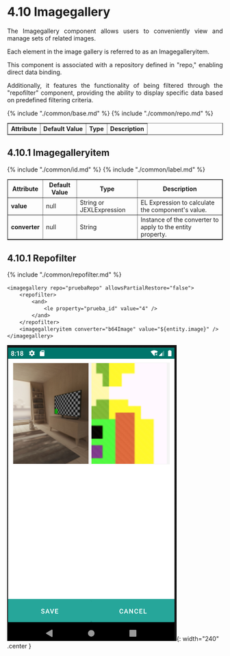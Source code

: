 # 4.10 Imagegallery

<div style="text-align: justify;">
<p>The Imagegallery component allows users to conveniently view and manage sets of related images.</p>
<p>Each element in the image gallery is referred to as an Imagegalleryitem.</p>
<p>This component is associated with a repository defined in "repo," enabling direct data binding.</p>
<p>Additionally, it features the functionality of being filtered through the "repofilter" component, providing the ability to display specific data based on predefined filtering criteria.</p>
</div>

<table border="1">
    <thead>
        <tr>
            <th colspan="2">Attribute</th>
            <th>Default Value</th>
            <th>Type</th>
            <th>Description</th>
         </tr>
    </thead>
    <tbody>
        {% include "./common/base.md" %}
        {% include "./common/repo.md" %}
    </tbody>
</table>

## 4.10.1 Imagegalleryitem

<table border="1">
    <thead>
        <tr>
            <th colspan="2">Attribute</th>
            <th>Default Value</th>
            <th>Type</th>
            <th>Description</th>
         </tr>
    </thead>
    <tbody>
        {% include "./common/id.md" %}
        {% include "./common/label.md" %}
        <tr>
            <td colspan="2"><strong>value</strong></td>
            <td>null</td>
            <td>String or JEXLExpression</td>
            <td>EL Expression to calculate the component's value.</td>
        </tr>
        <tr>
            <td colspan="2"><strong>converter</strong></td>
            <td>null</td>
            <td>String</td>
            <td>Instance of the converter to apply to the entity property.</td>
        </tr>
    </tbody>
</table>

## 4.10.1 Repofilter


{% include "./common/repofilter.md" %}

    <imagegallery repo="pruebaRepo" allowsPartialRestore="false">
        <repofilter>
            <and>
                <le property="prueba_id" value="4" />
            </and>
        </repofilter>
        <imagegalleryitem converter="b64Image" value="${entity.image}" />
    </imagegallery>

![img.png](../img/imagegallery.png){: width="240" .center } 